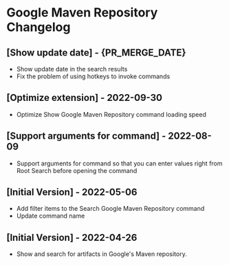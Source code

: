 # Google Maven Repository Changelog

## [Show update date] - {PR_MERGE_DATE}

- Show update date in the search results
- Fix the problem of using hotkeys to invoke commands

## [Optimize extension] - 2022-09-30

- Optimize Show Google Maven Repository command loading speed

## [Support arguments for command] - 2022-08-09

- Support arguments for command so that you can enter values right from Root Search before opening the command

## [Initial Version] - 2022-05-06

- Add filter items to the Search Google Maven Repository command
- Update command name

## [Initial Version] - 2022-04-26

- Show and search for artifacts in Google's Maven repository.
